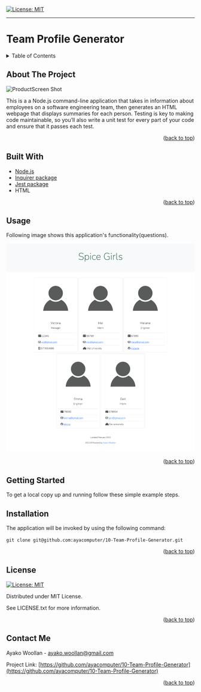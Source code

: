 
[![License: MIT](https://img.shields.io/badge/License-MIT-yellow.svg)](https://opensource.org/licenses/MIT)

---
  
# Team Profile Generator
<details>
  
<summary>Table of Contents</summary>

  
<ol>
  
<li>
  
<a href="#about-the-project">About The Project</a></li>

  
<ul>
  
<li><a href="#built-with">Built With</a></li>

<li><a href="#usage">Usage</a></>
</ul>

</li>

<li>

<a href="#getting-started">Getting Started</a>

<ul>

<li><a href="#installation">Installation</a>

</ul>

</li>
<li><a href="#license">License</a></>
  
<li><a href="#contact">Contact</a></>
  
</ol>
  
</details>

 ## About The Project


 ![ProductScreen Shot](./assets/product.gif)


This is a a Node.js command-line application that takes in information about employees on a software engineering team, then generates an HTML webpage that displays summaries for each person. Testing is key to making code maintainable, so you’ll also write a unit test for every part of your code and ensure that it passes each test.

<p align = "right">(<a href="#top">back to top</a>)</>

 ## Built With
* [Node.js](https://nodejs.org/) 
* [Inquirer package](https://www.npmjs.com/package/inquirer) 
* [Jest package](https://www.npmjs.com/package/jest)  
* HTML  
<p align = "right"> (<a href="#top">back to top</a>)</>

## Usage

  Following image shows this application's functionality(questions).

![This is an image of the product.](./assets/product.png)

<p align ="right">(<a href="#top">back to top</a>)</>

## Getting Started

To get a local copy up and running follow these simple example steps.

 ## Installation

 The application will be invoked by using the following command:


  `git clone git@github.com:ayacomputer/10-Team-Profile-Generator.git`

<p align="right">(<a href="#top">back to top</a>)</>

## License

[![License: MIT](https://img.shields.io/badge/License-MIT-yellow.svg)](https://opensource.org/licenses/MIT)

Distributed under MIT License.

See LICENSE.txt for more information.

<p align ="right">(<a href="#top">back to top</a>)</>

 ## Contact Me

Ayako Woollan - ayako.woollan@gmail.com

Project Link: [https://github.com/ayacomputer/10-Team-Profile-Generator](https://github.com/ayacomputer/10-Team-Profile-Generator)

<p align="right">(<a href="#top">back to top</a>)</>

